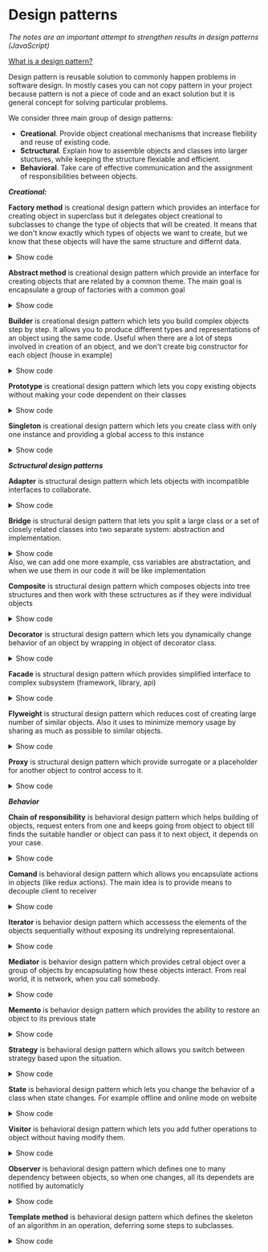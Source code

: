 
# Design patterns
*The notes are an important attempt to strengthen results in design patterns (JavaScript)*

[What is a design pattern?](#Design%20pattern%20is%20reisable%20solution%20to%20commonly%20occuring%20problems%20in%20sowftawe%20problems.)

Design pattern is reusable solution to commonly happen problems in software design. In mostly cases you can not copy pattern in your project because pattern is not a piece of code and an exact solution but it is general concept for solving particular problems.
 
 We consider three main group of design patterns:

- **Creational**. Provide object creational mechanisms that increase flebility and reuse of existing code.
- **Sctructural**. Explain how to assemble objects and classes into larger stuctures, while keeping the structure flexiable and efficient.
- **Behavioral**. Take care of effective communication and the assignment of responsibilities between objects.

***Creational:***

**Factory method** is creational design pattern which provides an interface for creating object in superclass but it delegates object creational to subclasses to change the type of objects that will be created. It means that we don't know exactly which types of objects we want to create, but we know that these objects will have the same structure and differnt data.

<details><summary>Show code</summary>
<p>

```
index.js
class AbstractProduct {
  constructor({ model, price, owner }) {
    this.model = model;
    this.price = price;
    this.owner = owner;
  }
}

class Creator {
  create(props) {
    switch (props.type) {
      case "Auto":
        return new Auto(props);
        break;
      case "Motorcycle":
        return new Motorcycle(props);
        break;
      default:
        throw "Parameter is not a product!";
    }
  }
}

const factory = new Creator(); // superclass

class Auto extends AbstractProduct {}
class Motorcycle extends AbstractProduct {}

const X5 = factory.create({
  // subclasse
  type: "Auto",
  model: "X5",
  price: "50000",
  owner: "Mike"
});
const CX500 = factory.create({
  // subclasse
  type: "Motorcycle",
  model: "Honda CX 500",
  price: "20000",
  owner: "Bred"
});

```

</p>
</details>

**Abstract method** is creational design pattern which provide an interface for creating objects that are related by a common theme. The main goal is encapsulate a group of factories with a common goal

<details><summary>Show code</summary>
<p>

```
class AbstractProduct {
  constructor({ brand, price, owner, type }) {
    this.brand = brand;
    this.price = price;
    this.owner = owner;
    this.type = type;
  }
}

class ProductModernFactory {
  create(props) {
    switch (props.type) {
      case "Auto":
        return new Auto({ ...props, type: "modern" });
        break;
      case "Motorcycle":
        return new Motorcycle({ ...props, type: "modern" });
        break;
      default:
        throw "Parameter is not a product!";
    }
  }
}

class ProductRetroFactory {
  create(props) {
    switch (props.type) {
      case "Auto":
        return new Auto({ ...props, type: "retro" });
        break;
      case "Motorcycle":
        return new Motorcycle({ ...props, type: "retro" });
        break;
      default:
        throw "Parameter is not a product!";
    }
  }
}

const productModernFactory = new ProductModernFactory();
const productRetroFactory = new ProductRetroFactory();
class Auto extends AbstractProduct {}
class Motorcycle extends AbstractProduct {}

function AbstractFactory(props) {
  switch (props.kind) {
    case "modern":
      return productModernFactory.create(props);
      break;
    case "retro":
      return productRetroFactory.create(props);
      break;
    default:
      throw "Parameter is not a factory!";
  }
}

const myAuto = AbstractFactory({
  kind: "modern",
  type: "Auto",
  brand: "BMW",
  price: "10000",
  owner: "Stepan"
});

console.log(myAuto);

```

</p>
</details>

**Builder** is creational design pattern which lets you build  complex objects step by step. It allows you to produce different types and representations of an object using the same code. Useful when there are a lot of steps involved in creation of an object, and we don't create big constructor for each object (house in example)

<details><summary>Show code</summary>
<p>
 
```
class House {
  constructor() {
    this.foundation = true;
  }
}

class HouseBuilder {
  constructor() {
    this.house = new House();
  }

  addDoors(doors) {
    this.house.doors = doors;
    return this;
  }

  addWalls(walls) {
    this.house.walls = walls;
    return this;
  }

  addWindows(windows) {
    this.house.windows = windows;
    return this;
  }

  addRoof(roof) {
    this.house.roof = roof;
    return this;
  }

  build() {
    return this.house;
  }
}

const myHome = new HouseBuilder()
  .addDoors(true)
  .addWalls(true)
  .addRoof(true)
  .build();
console.log(myHome);
```

</p>
</details>

**Prototype** is creational design pattern which lets you copy existing objects without making your code dependent on their classes

<details><summary>Show code</summary>
<p>
 
```
class Car {
  constructor(model, price) {
    this.model = model;
    this.price = price;
  }

  clone() {
    return new Car(this.model, this.price);
  }
}

const prototypeCar = new Car("BMW X5", 50000);

const car1 = prototypeCar.clone();
const car2 = prototypeCar.clone();
const car3 = prototypeCar.clone();

OR

const car = {
  model: 'BMW',
  price: 50000
};

const car1 = Object.create(car);
const car2 = Object.create(car);
car2.price = 99999;
```

</p>
</details>

**Singleton** is creational design pattern which lets you create class with only one instance and providing a global access to this instance

<details><summary>Show code</summary>
<p>

```
class Singleton {
  constructor(name) {
    if (Singleton.instance) {
      return Singleton.instance;
    }
    Singleton.instance = this;
    this.name = name;
    return Singleton.instance;
  }

  getName() {
    return this.name;
  }
}

const singleton = new Singleton("example");
const singletonSecondary = new Singleton("another example");
console.log(singleton.getName()); // example
console.log(singletonSecondary.getName()); // example
```

 </p>
</details>

***Sctructural design patterns***

**Adapter** is structural design pattern which lets objects with incompatible interfaces to collaborate. 

<details><summary>Show code</summary>
<p>
 
```
const myApi = {
  getCars: () => ["BMW", "AUDI", "TESLA"]
};

const anotherApi = {
  getCars: () => "HAMMER,HONDA"
};

const responseAdapter = data => data.split(",");

class Cars {
  constructor() {
    this._data = [];
  }

  get data() {
    return this._data;
  }

  set data(newCars) {
    this._data = [...this._data, ...newCars];
  }
}

const cars = new Cars();

cars.data = myApi.getCars();
cars.data = responseAdapter(anotherApi.getCars());

console.log(cars.data);
```

 </p>
</details>

**Bridge** is structural design pattern that lets you split a large class or a set of closely related classes into two separate system: abstraction and implementation.

<details><summary>Show code</summary>
<p>
 
 ```
 class Computer { // abstraction
  constructor(brand) {
    this.brand = brand;
  }
}

class Brand {
  constructor(type) {
    this.type = type;
  }

  getName() {
    return this.type;
  }
}

class Asus extends Brand {
  constructor() {
    super("Asus");
  }
}

class Laptop extends Computer { // implementation
  constructor(brand) {
    super(brand);
  }

  greeting() {
    return `Laptop - ${this.brand.getName()}`;
  }
}

const myLaptop = new Laptop(new Asus());
console.log(myLaptop.greeting());

EXAMPLE #2
class About {
  constructor(theme) {
    this.theme = theme;
  }

  getContent() {
    return `This is About page in ${this.theme.getColor()} theme`;
  }
}

class DarkTheme {
  getColor() {
    return "Dark";
  }
}

const aboutPage = new About(new DarkTheme());
console.log(aboutPage.getContent());

 ```
 
  </p>
</details>
Also, we can add one more example, css variables are abstractation, and when we use them in our code it will be like implementation
<p></p>

**Composite** is structural design pattern which composes objects into tree structures and then work with these sctructures as if they were individual objects


<details><summary>Show code</summary>
<p>
 
 ```
 class Sprint {
  addTask(task) {
    this.task = task;
  }
}

class Composite extends Sprint {
  constructor() {
    super();
    this.tasks = [];
  }

  add(task) {
    this.tasks.push(task);
  }

  getInfo() {
    return this.tasks.map(i => i.task);
  }
}

class CreatePage extends Composite {
  constructor() {
    super();
    this.addTask("create page");
  }
}

class TestPage extends Composite {
  constructor() {
    super();
    this.addTask("need to test the created page");
  }
}

const sprint = new Composite();
sprint.add(new CreatePage());
sprint.add(new TestPage());
console.log(sprint.getInfo());

 ```
 
  </p>
</details>

**Decorator** is structural design pattern which lets you dynamically change behavior of an object by wrapping in object of decorator class.

<details><summary>Show code</summary>
<p>
 
```
class Coffee {
  getPrice() {
    return 10
  }
}


class Latte {
  constructor(coffee) {
    this.coffee = coffee
  }

  getPrice() {
    return this.coffee.getPrice() + 4;
  }
}


let order = new Coffee();
order = new Latte(order);
console.log(order.getPrice())
```

  </p>
</details>

**Facade** is structural design pattern which provides simplified interface to complex subsystem (framework, library, api)

<details><summary>Show code</summary>
<p>
 
```
class Coffee {
  findFreeWaiter() {
    console.log('find a waiter')
  }
  
  prepareCoffeeMachine() {
    console.log('prepare coffee machine')
  }
  
  
  makeCoffee() {
    console.log('make a cup of coffee')
  }
}


class Facade {
  constructor(coffee){
    this.coffee = coffee
  }
  
  getCoffee(){
    this.coffee.findFreeWaiter();
    this.coffee.prepareCoffeeMachine()
    this.coffee.makeCoffee()
  }
}


const order = new Facade(new Coffee());
order.getCoffee()
```

  </p>
</details>

**Flyweight** is structural design pattern which reduces cost of creating large number of similar objects. Also it uses to minimize memory usage by sharing as much as possible to similar objects. 

<details><summary>Show code</summary>
<p>
 
```
class Coffee {
  constructor() {
    this.types = []
  }
  
  createCoffee(type) {
    if (this.types.includes(type)) {
      return type;
    } else {
      return this.types.push(type); // here flyweight
    }
  }
  
  
  getCoffee(type) {
    const ind = this.types.indexOf(type);
    if (ind !== -1) {
      return this.types[ind];
    } else {
      return "Not found"
    }
  }
  
  getAllCoffee() {
    return this.types;
  }
}

const coffee = new Coffee();
coffee.createCoffee("Latte");
coffee.createCoffee("Espresso");
coffee.createCoffee("Latte");
coffee.createCoffee("Cacao");

console.log(coffee.getCoffee("Latte"));
console.log(coffee.getAllCoffee());
```

  </p>
</details>

**Proxy** is structural design pattern which provide surrogate or a placeholder for another object to control access to it.

<details><summary>Show code</summary>
<p>
 
```
class CoffeeProxy {
 constructor(info) {
    this.info = info;
  }
  
  getCoffee(money) {
    if (money < 10) {
      return "Sorry, but it costs 10$"
    } else {
      return this.info.getCoffee()
    }
  }
}

class Coffee {
  getCoffee() {
    return "here is your coffee";
  }
}

const coffee = new CoffeeProxy(new Coffee());
console.log(coffee.getCoffee(7));
console.log(coffee.getCoffee(10));
```

  </p>
</details>

***Behavior***

**Chain of responsibility** is behavioral design pattern which helps building of objects, request enters from one and keeps going from object to object till finds the suitable handler or object can pass it to next object, it depends on your case.

<details><summary>Show code</summary>
<p>
 
```
class Account {
  setNext(account) {
    this.successor = account;
  }

  pay(amountToPay) {
    if (this.canPay(amountToPay)) {
      console.log(`Paid ${amountToPay} using ${this.name}`);
    } else if (this.successor) {
      console.log(`Cannot pay using ${this.name}. Proceeding...`);
      this.successor.pay(amountToPay);
    } else {
      console.log("None of the accounts have enough balance");
    }
  }

  canPay(amount) {
    return this.balance >= amount;
  }
}

class Bank extends Account {
  constructor(balance) {
    super();
    this.name = "bank";
    this.balance = balance;
  }
}

class Paypal extends Account {
  constructor(balance) {
    super();
    this.name = "Paypal";
    this.balance = balance;
  }
}

class Bitcoin extends Account {
  constructor(balance) {
    super();
    this.name = "bitcoin";
    this.balance = balance;
  }
}

const bank = new Bank(100); // Bank with balance 100
const paypal = new Paypal(200); // Paypal with balance 200
const bitcoin = new Bitcoin(300); // Bitcoin with balance 300

bank.setNext(paypal);
paypal.setNext(bitcoin);

// Let's try to pay using the first priority i.e. bank
bank.pay(259);
```

  </p>
</details>

**Comand** is behavioral design pattern which allows you encapsulate actions in objects (like redux actions). The main idea is to provide means to decouple client to receiver

<details><summary>Show code</summary>
<p>

```
// Receiver
class Bulb {
  turnOn() {
    console.log("Bulb has been lit");
  }

  turnOff() {
    console.log("Darkness!");
  }
}

/*
Command interface :

    execute()
    undo()
    redo()
*/

// Command
class TurnOnCommand {
  constructor(bulb) {
    this.bulb = bulb;
  }

  execute() {
    this.bulb.turnOn();
  }

  undo() {
    this.bulb.turnOff();
  }

  redo() {
    this.execute();
  }
}

class TurnOffCommand {
  constructor(bulb) {
    this.bulb = bulb;
  }

  execute() {
    this.bulb.turnOff();
  }

  undo() {
    this.bulb.turnOn();
  }

  redo() {
    this.execute();
  }
}

// Invoker
class RemoteControl {
  submit(command) {
    command.execute();
  }
}

const bulb = new Bulb();

const turnOn = new TurnOnCommand(bulb);
const turnOff = new TurnOffCommand(bulb);

const remote = new RemoteControl();
remote.submit(turnOn); // Bulb has been lit!
remote.submit(turnOff); // Darkness!
```

  </p>
</details>

**Iterator** is behavior design pattern which accessess the elements of the objects sequentially without exposing its undrelying representaional.

<details><summary>Show code</summary>
<p>

```
class RadioStation {
  constructor(frequency) {
    this.frequency = frequency;
  }

  getFrequency() {
    return this.frequency;
  }
}

class StationList {
  constructor() {
    this.stations = [];
  }

  addStation(station) {
    this.stations.push(station);
  }

  removeStation(toRemove) {
    const toRemoveFrequency = toRemove.getFrequency();
    this.stations = this.stations.filter(station => {
      return station.getFrequency() !== toRemoveFrequency;
    });
  }
}

const stationList = new StationList();

stationList.addStation(new RadioStation(89));
stationList.addStation(new RadioStation(101));
stationList.addStation(new RadioStation(102));
stationList.addStation(new RadioStation(103.2));

stationList.stations.forEach(station => console.log(station.getFrequency()));

stationList.removeStation(new RadioStation(89)); // Will remove station 89

```

  </p>
</details>

**Mediator** is behavior design pattern which provides cetral object over a group of objects by encapsulating how these objects interact. From real world, it is network, when you call somebody.

<details><summary>Show code</summary>
<p>

```
// Mediator
class ChatRoom {
  showMessage(user, message) {
    const time = new Date();
    const sender = user.getName();

    console.log(time + "[" + sender + "]:" + message);
  }
}

class User {
  constructor(name, chatMediator) {
    this.name = name;
    this.chatMediator = chatMediator;
  }

  getName() {
    return this.name;
  }

  send(message) {
    this.chatMediator.showMessage(this, message);
  }
}

const mediator = new ChatRoom();

const john = new User("John Doe", mediator);
const jane = new User("Jane Doe", mediator);

john.send("Hi there!");
jane.send("Hey!");


```

  </p>
</details>


**Memento** is behavior design pattern which provides the ability to restore an object to its previous state

<details><summary>Show code</summary>
<p>

```
class EditorMemento {
  constructor(content) {
    this._content = content;
  }

  getContent() {
    return this._content;
  }
}

class Editor {
  constructor() {
    this._content = "";
  }

  type(words) {
    this._content = this._content + " " + words;
  }

  getContent() {
    return this._content;
  }

  save() {
    return new EditorMemento(this._content);
  }

  restore(memento) {
    this._content = memento.getContent();
  }
}

const editor = new Editor();

// Type some stuff
editor.type("This is the first sentence.");
editor.type("This is second.");

// Save the state to restore to : This is the first sentence. This is second.
const saved = editor.save();

// Type some more
editor.type("And this is third.");

// Output: Content before Saving
console.log(editor.getContent()); // This is the first sentence. This is second. And this is third.

// Restoring to last saved state
editor.restore(saved);

console.log(editor.getContent()); // This is the first sentence. This is second.

```

  </p>
</details>

**Strategy** is behavioral design pattern which allows you switch between strategy based upon the situation.

<details><summary>Show code</summary>
<p>

```
class ShoppingCart {
  constructor(discount) {
    this.discount = discount;
    this.amount = 0;
  }

  checkout() {
    return this.discount(this.amount);
  }

  setAmount(amount) {
    this.amount = amount;
  }
}

function guestStrategy(amount) {
  return amount;
}

function regularStrategy(amount) {
  return amount * 0.9;
}

function premiumStrategy(amount) {
  return amount * 0.8;
}

const regularUser = new ShoppingCart(regularStrategy);
regularUser.setAmount(100);
console.log(regularUser.checkout());

```

  </p>
</details>

**State** is behavioral design pattern which lets you change the behavior of a class when state changes. For example offline and online mode on website
<details><summary>Show code</summary>
<p>

```
const upperCase = inputString => inputString.toUpperCase();
const lowerCase = inputString => inputString.toLowerCase();
const defaultTransform = inputString => inputString;

class TextEditor {
  constructor(transform) {
    this._transform = transform;
  }

  setTransform(transform) {
    this._transform = transform;
  }

  type(words) {
    console.log(this._transform(words));
  }
}

const editor = new TextEditor(defaultTransform);

editor.type("First line");

editor.setTransform(upperCase);

editor.type("Second line");
editor.type("Third line");

editor.setTransform(lowerCase);

editor.type("Fourth line");
editor.type("Fifth line");

```

  </p>
</details>


**Visitor** is behavioral design pattern which lets you add futher operations to object without having modify them.

<details><summary>Show code</summary>
<p>

```
class Monkey {
  shout() {
    console.log("Ooh oo aa aa!");
  }

  accept(operation) {
    operation.visitMonkey(this);
  }
}

class Lion {
  roar() {
    console.log("Roaaar!");
  }

  accept(operation) {
    operation.visitLion(this);
  }
}

class Dolphin {
  speak() {
    console.log("Tuut tuttu tuutt!");
  }

  accept(operation) {
    operation.visitDolphin(this);
  }
}

const speak = {
  visitMonkey(monkey) {
    monkey.shout();
  },
  visitLion(lion) {
    lion.roar();
  },
  visitDolphin(dolphin) {
    dolphin.speak();
  }
};

const monkey = new Monkey();
const lion = new Lion();
const dolphin = new Dolphin();

monkey.accept(speak); // Ooh oo aa aa!
lion.accept(speak); // Roaaar!
dolphin.accept(speak);

```

  </p>
</details>

**Observer** is behavioral design pattern which defines one to many dependency between objects, so when one changes, all its dependets  are notified by automaticly

<details><summary>Show code</summary>
<p>

```
const JobPost = title => ({
  title: title
});

class JobSeeker {
  constructor(name) {
    this._name = name;
  }

  notify(jobPost) {
    console.log(
      this._name,
      "has been notified of a new posting :",
      jobPost.title
    );
  }
}

class JobBoard {
  constructor() {
    this._subscribers = [];
  }

  subscribe(jobSeeker) {
    this._subscribers.push(jobSeeker);
  }

  addJob(jobPosting) {
    this._subscribers.forEach(subscriber => {
      subscriber.notify(jobPosting);
    });
  }
}

const jonDoe = new JobSeeker("John Doe");
const janeDoe = new JobSeeker("Jane Doe");
const kaneDoe = new JobSeeker("Kane Doe");

// Create publisher and attach subscribers
const jobBoard = new JobBoard();
jobBoard.subscribe(jonDoe);
jobBoard.subscribe(janeDoe);

// Add a new job and see if subscribers get notified
jobBoard.addJob(JobPost("Software Engineer"));

```

  </p>
</details>

**Template method** is behavioral design pattern which defines the skeleton of an algorithm in an operation, deferring some steps to subclasses. 

<details><summary>Show code</summary>
<p>

```
class Builder {
  // Template method
  build() {
    this.test();
    this.lint();
    this.assemble();
    this.deploy();
  }
}
class AndroidBuilder extends Builder {
  test() {
    console.log("Running android tests");
  }

  lint() {
    console.log("Linting the android code");
  }

  assemble() {
    console.log("Assembling the android build");
  }

  deploy() {
    console.log("Deploying android build to server");
  }
}

class IosBuilder extends Builder {
  test() {
    console.log("Running ios tests");
  }

  lint() {
    console.log("Linting the ios code");
  }

  assemble() {
    console.log("Assembling the ios build");
  }

  deploy() {
    console.log("Deploying ios build to server");
  }
}

const androidBuilder = new AndroidBuilder();
androidBuilder.build();

// Output:
// Running android tests
// Linting the android code
// Assembling the android build
// Deploying android build to server

const iosBuilder = new IosBuilder();
iosBuilder.build();

```

  </p>
</details>
